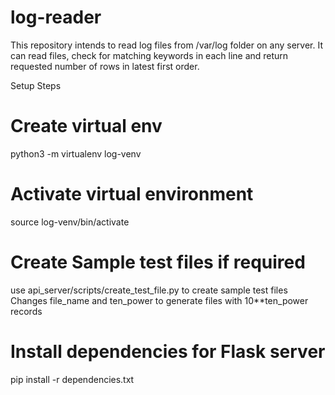 # log-reader

This repository intends to read log files from /var/log folder on any server.
It can read files, check for matching keywords in each line and return requested number of rows in latest first order.

Setup Steps

# Create virtual env
python3 -m virtualenv log-venv

# Activate virtual environment
source log-venv/bin/activate

# Create Sample test files if required
use api_server/scripts/create_test_file.py to create sample test files
Changes file_name and ten_power to generate files with 10**ten_power records

# Install dependencies for Flask server
pip install -r dependencies.txt

